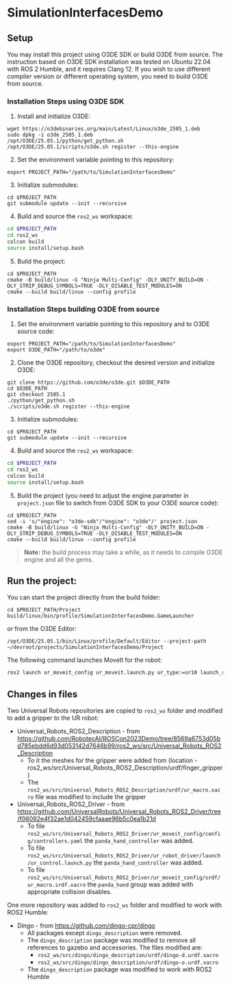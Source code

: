 # SimulationInterfacesDemo

## Setup

You may install this project using O3DE SDK or build O3DE from source. The instruction based on O3DE SDK installation was tested on Ubuntu 22.04 with ROS 2 Humble, and it requires Clang 12. If you wish to use different compiler version or different operating system, you need to build O3DE from source.

### Installation Steps using O3DE SDK

1. Install and initialize O3DE:
```shell
wget https://o3debinaries.org/main/Latest/Linux/o3de_2505_1.deb
sudo dpkg -i o3de_2505_1.deb
/opt/O3DE/25.05.1/python/get_python.sh
/opt/O3DE/25.05.1/scripts/o3de.sh register --this-engine 
```

2. Set the environment variable pointing to this repository:
```shell
export PROJECT_PATH="/path/to/SimulationInterfacesDemo"
```

3. Initialize submodules:
```shell
cd $PROJECT_PATH
git submodule update --init --recursive
```

4. Build and source the `ros2_ws` workspace:
```bash
cd $PROJECT_PATH
cd ros2_ws
colcon build
source install/setup.bash
```

5. Build the project:
```shell
cd $PROJECT_PATH
cmake -B build/linux -G "Ninja Multi-Config" -DLY_UNITY_BUILD=ON -DLY_STRIP_DEBUG_SYMBOLS=TRUE -DLY_DISABLE_TEST_MODULES=ON
cmake --build build/linux --config profile
```

### Installation Steps building O3DE from source

1. Set the environment variable pointing to this repository and to O3DE source code:
```shell
export PROJECT_PATH="/path/to/SimulationInterfacesDemo"
export O3DE_PATH="/path/to/o3de"
```

2. Clone the O3DE repository, checkout the desired version and initialize O3DE:
```shell
git clone https://github.com/o3de/o3de.git $O3DE_PATH
cd $O3DE_PATH
git checkout 2505.1
./python/get_python.sh
./scripts/o3de.sh register --this-engine
```

3. Initialize submodules:
```shell
cd $PROJECT_PATH
git submodule update --init --recursive
```

4. Build and source the `ros2_ws` workspace:
```bash
cd $PROJECT_PATH
cd ros2_ws
colcon build
source install/setup.bash
```

5. Build the project (you need to adjust the engine parameter in `project.json` file to switch from O3DE SDK to your O3DE source code):
```shell
cd $PROJECT_PATH
sed -i 's/"engine": "o3de-sdk"/"engine": "o3de"/' project.json
cmake -B build/linux -G "Ninja Multi-Config" -DLY_UNITY_BUILD=ON -DLY_STRIP_DEBUG_SYMBOLS=TRUE -DLY_DISABLE_TEST_MODULES=ON
cmake --build build/linux --config profile
```

> **Note:** the build process may take a while, as it needs to compile O3DE engine and all the gems.

## Run the project:

You can start the project directly from the build folder:
```shell
cd $PROJECT_PATH/Project
build/linux/bin/profile/SimulationInterfacesDemo.GameLauncher
```

or from the O3DE Editor:
```shell
/opt/O3DE/25.05.1/bin/Linux/profile/Default/Editor --project-path ~/devroot/projects/SimulationInterfacesDemo/Project 
```

The following command launches MoveIt for the robot:
```bash
ros2 launch ur_moveit_config ur_moveit.launch.py ur_type:=ur10 launch_rviz:=true use_fake_hardware:=true use_sim_time:=true
```

## Changes in files
Two Universal Robots repositories are copied to `ros2_ws` folder and modified to add a gripper to the UR robot:
- Universal_Robots_ROS2_Description - from https://github.com/RobotecAI/ROSCon2023Demo/tree/8569a6753d05bd785ebdd6d93d053142d7646b99/ros2_ws/src/Universal_Robots_ROS2_Description
    - To it the meshes for the gripper were added from (location - ros2_ws/src/Universal_Robots_ROS2_Description/urdf/finger_gripper)
    - The `ros2_ws/src/Universal_Robots_ROS2_Description/urdf/ur_macro.xacro` file was modified to include the gripper
- Universal_Robots_ROS2_Driver - from https://github.com/UniversalRobots/Universal_Robots_ROS2_Driver/tree/f06092e4f32ae1d042459cfaaae96b5c0ea1b21d
    - To file `ros2_ws/src/Universal_Robots_ROS2_Driver/ur_moveit_config/config/controllers.yaml` the `panda_hand_controller` was added.
    - To file `ros2_ws/src/Universal_Robots_ROS2_Driver/ur_robot_driver/launch/ur_control.launch.py` the `panda_hand_controller` was added.
    - To file `ros2_ws/src/Universal_Robots_ROS2_Driver/ur_moveit_config/srdf/ur_macro.srdf.xacro` the `panda_hand` group was added with appropriate collision disables.

One more repository was added to `ros2_ws` folder and modified to work with ROS2 Humble:
- Dingo - from https://github.com/dingo-cpr/dingo
    - All packages except `dingo_description` were removed.
    - The `dingo_description` package was modified to remove all references to gazebo and accessories. The files modified are:
        - `ros2_ws/src/dingo/dingo_description/urdf/dingo-d.urdf.xacro`
        - `ros2_ws/src/dingo/dingo_description/urdf/dingo-o.urdf.xacro`
    - The `dingo_description` package was modified to work with ROS2 Humble
